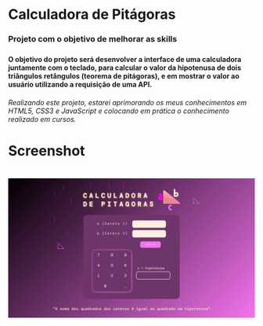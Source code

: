 # Calculadora de Pitágoras
<h3>Projeto com o objetivo de melhorar as skills<h3>

<h4>O objetivo do projeto será desenvolver a interface de uma calculadora
juntamente com o teclado, para calcular o valor da hipotenusa de dois triângulos
retângulos (teorema de pitágoras), e em mostrar o valor ao usuário utilizando a requisição de uma API.<h4>

<h6>Realizando este projeto, estarei aprimorando os meus conhecimentos em HTML5, CSS3 e JavaScript e colocando
em prática o conhecimento realizado em cursos.<h6>

<h1>Screenshot<h1>

<img src="media\Screenshot_1.png">